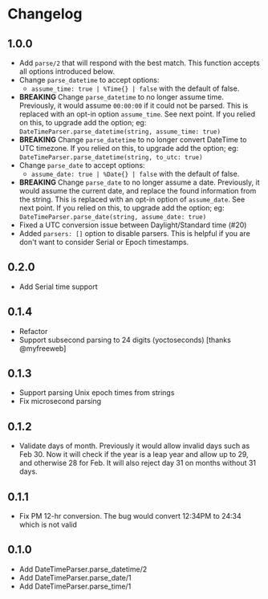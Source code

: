 # Changelog

## 1.0.0

- Add `parse/2` that will respond with the best match. This function accepts all
    options introduced below.
- Change `parse_datetime` to accept options:
  - `assume_time: true | %Time{} | false` with the default of false.
- **BREAKING** Change `parse_datetime` to no longer assume time. Previously, it
    would assume `00:00:00` if it could not be parsed. This is replaced with an
    opt-in option `assume_time`. See next point. If you relied on this, to
    upgrade add the option; eg: `DateTimeParser.parse_datetime(string,
    assume_time: true)`
- **BREAKING** Change `parse_datetime` to no longer convert DateTime to UTC
    timezone. If you relied on this, to upgrade add the option; eg:
    `DateTimeParser.parse_datetime(string, to_utc: true)`
- Change `parse_date` to accept options:
  - `assume_date: true | %Date{} | false` with the default of false.
- **BREAKING** Change `parse_date` to no longer assume a date. Previously, it
    would assume the current date, and replace the found information from the
    string. This is replaced with an opt-in option of `assume_date`. See next
    point. If you relied on this, to upgrade add the option; eg:
    `DateTimeParser.parse_date(string, assume_date: true)`
- Fixed a UTC conversion issue between Daylight/Standard time (#20)
- Added `parsers: []` option to disable parsers. This is helpful if you are
    don't want to consider Serial or Epoch timestamps.

## 0.2.0

- Add Serial time support

## 0.1.4

- Refactor
- Support subsecond parsing to 24 digits (yoctoseconds) [thanks @myfreeweb]

## 0.1.3

- Support parsing Unix epoch times from strings
- Fix microsecond parsing

## 0.1.2

- Validate days of month. Previously it would allow invalid days such as Feb 30.
  Now it will check if the year is a leap year and allow up to 29, and otherwise
  28 for Feb. It will also reject day 31 on months without 31 days.

## 0.1.1

- Fix PM 12-hr conversion. The bug would convert 12:34PM to 24:34 which is
  not valid

## 0.1.0

- Add DateTimeParser.parse_datetime/2
- Add DateTimeParser.parse_date/1
- Add DateTimeParser.parse_time/1
